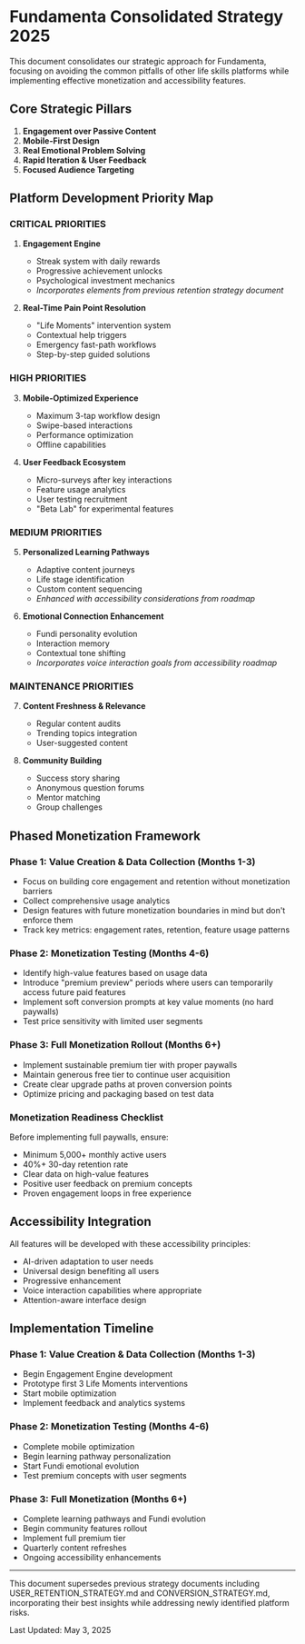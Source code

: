 # Fundamenta Consolidated Strategy 2025

This document consolidates our strategic approach for Fundamenta, focusing on avoiding the common pitfalls of other life skills platforms while implementing effective monetization and accessibility features.

## Core Strategic Pillars

1. **Engagement over Passive Content**
2. **Mobile-First Design**
3. **Real Emotional Problem Solving**
4. **Rapid Iteration & User Feedback**
5. **Focused Audience Targeting**

## Platform Development Priority Map

### CRITICAL PRIORITIES

1. **Engagement Engine**
   - Streak system with daily rewards
   - Progressive achievement unlocks
   - Psychological investment mechanics
   - *Incorporates elements from previous retention strategy document*

2. **Real-Time Pain Point Resolution**
   - "Life Moments" intervention system
   - Contextual help triggers
   - Emergency fast-path workflows
   - Step-by-step guided solutions

### HIGH PRIORITIES

3. **Mobile-Optimized Experience**
   - Maximum 3-tap workflow design
   - Swipe-based interactions
   - Performance optimization
   - Offline capabilities

4. **User Feedback Ecosystem**
   - Micro-surveys after key interactions
   - Feature usage analytics
   - User testing recruitment
   - "Beta Lab" for experimental features

### MEDIUM PRIORITIES

5. **Personalized Learning Pathways**
   - Adaptive content journeys
   - Life stage identification
   - Custom content sequencing
   - *Enhanced with accessibility considerations from roadmap*

6. **Emotional Connection Enhancement**
   - Fundi personality evolution
   - Interaction memory
   - Contextual tone shifting
   - *Incorporates voice interaction goals from accessibility roadmap*

### MAINTENANCE PRIORITIES

7. **Content Freshness & Relevance**
   - Regular content audits
   - Trending topics integration
   - User-suggested content

8. **Community Building**
   - Success story sharing
   - Anonymous question forums
   - Mentor matching
   - Group challenges

## Phased Monetization Framework

### Phase 1: Value Creation & Data Collection (Months 1-3)
- Focus on building core engagement and retention without monetization barriers
- Collect comprehensive usage analytics 
- Design features with future monetization boundaries in mind but don't enforce them
- Track key metrics: engagement rates, retention, feature usage patterns

### Phase 2: Monetization Testing (Months 4-6)
- Identify high-value features based on usage data
- Introduce "premium preview" periods where users can temporarily access future paid features
- Implement soft conversion prompts at key value moments (no hard paywalls)
- Test price sensitivity with limited user segments

### Phase 3: Full Monetization Rollout (Months 6+)
- Implement sustainable premium tier with proper paywalls
- Maintain generous free tier to continue user acquisition
- Create clear upgrade paths at proven conversion points
- Optimize pricing and packaging based on test data

### Monetization Readiness Checklist
Before implementing full paywalls, ensure:
- Minimum 5,000+ monthly active users
- 40%+ 30-day retention rate
- Clear data on high-value features
- Positive user feedback on premium concepts
- Proven engagement loops in free experience

## Accessibility Integration

All features will be developed with these accessibility principles:
- AI-driven adaptation to user needs
- Universal design benefiting all users
- Progressive enhancement
- Voice interaction capabilities where appropriate
- Attention-aware interface design

## Implementation Timeline

### Phase 1: Value Creation & Data Collection (Months 1-3)
- Begin Engagement Engine development
- Prototype first 3 Life Moments interventions
- Start mobile optimization
- Implement feedback and analytics systems

### Phase 2: Monetization Testing (Months 4-6)
- Complete mobile optimization
- Begin learning pathway personalization
- Start Fundi emotional evolution
- Test premium concepts with user segments

### Phase 3: Full Monetization (Months 6+)
- Complete learning pathways and Fundi evolution
- Begin community features rollout
- Implement full premium tier
- Quarterly content refreshes
- Ongoing accessibility enhancements

---

This document supersedes previous strategy documents including USER_RETENTION_STRATEGY.md and CONVERSION_STRATEGY.md, incorporating their best insights while addressing newly identified platform risks.

Last Updated: May 3, 2025